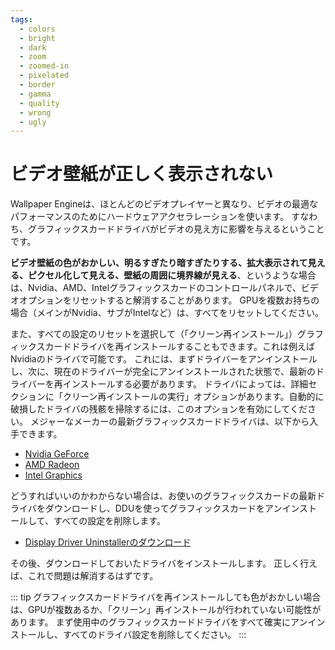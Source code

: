 ```yaml
---
tags:
  - colors
  - bright
  - dark
  - zoom
  - zoomed-in
  - pixelated
  - border
  - gamma
  - quality
  - wrong
  - ugly
---
```


# ビデオ壁紙が正しく表示されない

Wallpaper Engineは、ほとんどのビデオプレイヤーと異なり、ビデオの最適なパフォーマンスのためにハードウェアアクセラレーションを使います。 すなわち、グラフィックスカードドライバがビデオの見え方に影響を与えるということです。

**ビデオ壁紙の色がおかしい、明るすぎたり暗すぎたりする、拡大表示されて見える、ピクセル化して見える、壁紙の周囲に境界線が見える**、というような場合は、Nvidia、AMD、Intelグラフィックスカードのコントロールパネルで、ビデオオプションをリセットすると解消することがあります。 GPUを複数お持ちの場合（メインがNvidia、サブがIntelなど）は、すべてをリセットしてください。

また、すべての設定のリセットを選択して（「クリーン再インストール」）グラフィックスカードドライバを再インストールすることもできます。これは例えばNvidiaのドライバで可能です。 これには、まずドライバーをアンインストールし、次に、現在のドライバーが完全にアンインストールされた状態で、最新のドライバーを再インストールする必要があります。 ドライバによっては、詳細セクションに「クリーン再インストールの実行」オプションがあります。自動的に破損したドライバの残骸を掃除するには、このオプションを有効にしてください。 メジャーなメーカーの最新グラフィックスカードドライバは、以下から入手できます。

* [Nvidia GeForce](https://www.nvidia.com/Download/index.aspx)
* [AMD Radeon](https://www.amd.com/support)
* [Intel Graphics](https://downloadcenter.intel.com/product/80939/Graphics-Drivers)

どうすればいいのかわからない場合は、お使いのグラフィックスカードの最新ドライバをダウンロードし、DDUを使ってグラフィックスカードをアンインストールして、すべての設定を削除します。

* [Display Driver Uninstallerのダウンロード](https://www.guru3d.com/files-details/display-driver-uninstaller-download.html)

その後、ダウンロードしておいたドライバをインストールします。 正しく行えば、これで問題は解消するはずです。

::: tip グラフィックスカードドライバを再インストールしても色がおかしい場合は、GPUが複数あるか、「クリーン」再インストールが行われていない可能性があります。 まず使用中のグラフィックスカードドライバをすべて確実にアンインストールし、すべてのドライバ設定を削除してください。 :::